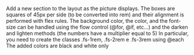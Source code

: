 
Add a new section to the layout as the picture displays. 
The boxes are squares of 45px per side (to be converted into rem) and their alignment is performed with flex rules.
The background color, the color, and the font-size can be handled using the flow control (@for, @if, etc...) and the darken and lighten methods (the numbers have a multiplier equal to 5) 
In particular, you need to create the classes .fs-1rem, .fs-2rem e .fs-3rem using @each
The added colors are black and white only
